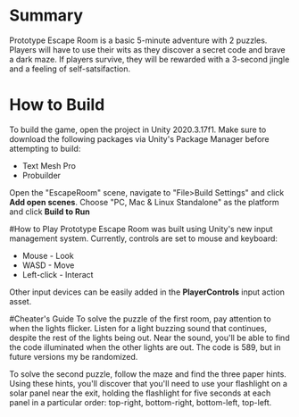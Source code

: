 # Summary
Prototype Escape Room is a basic 5-minute adventure with 2 puzzles. Players will have to use their wits as they discover a secret code and brave a dark maze. If players survive, they will be rewarded with a 3-second jingle and a feeling of self-satsifaction.


# How to Build
To build the game, open the project in Unity 2020.3.17f1. Make sure to download the following packages via Unity's Package Manager before attempting to build:
* Text Mesh Pro
* Probuilder

Open the "EscapeRoom" scene, navigate to "File>Build Settings" and click **Add open scenes**.  Choose "PC, Mac & Linux Standalone" as the platform and click **Build to Run**


#How to Play
Prototype Escape Room was built using Unity's new input management system. Currently, controls are set to mouse and keyboard:
* Mouse - Look
* WASD - Move
* Left-click - Interact

Other input devices can be easily added in the **PlayerControls** input action asset.


#Cheater's Guide
To solve the puzzle of the first room, pay attention to when the lights flicker. Listen for a light buzzing sound that continues, despite the rest of the lights being out. Near the sound, you'll be able to find the code illuminated when the other lights are out. The code is 589, but in future versions my be randomized.

To solve the second puzzle, follow the maze and find the three paper hints. Using these hints, you'll discover that you'll need to use your flashlight on a solar panel near the exit, holding the flashlight for five seconds at each panel in a particular order: top-right, bottom-right, bottom-left, top-left.
